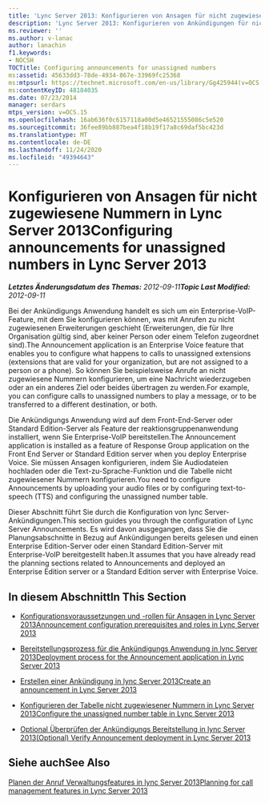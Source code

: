 ```yaml
---
title: 'Lync Server 2013: Konfigurieren von Ansagen für nicht zugewiesene Nummern'
description: 'Lync Server 2013: Konfigurieren von Ankündigungen für nicht zugewiesene Nummern.'
ms.reviewer: ''
ms.author: v-lanac
author: lanachin
f1.keywords:
- NOCSH
TOCTitle: Configuring announcements for unassigned numbers
ms:assetid: 45633dd3-78de-4934-867e-33969fc25368
ms:mtpsurl: https://technet.microsoft.com/en-us/library/Gg425944(v=OCS.15)
ms:contentKeyID: 48184035
ms.date: 07/23/2014
manager: serdars
mtps_version: v=OCS.15
ms.openlocfilehash: 16ab636f0c6157118a00d5e46521555086c5e520
ms.sourcegitcommit: 36fee89bb887bea4f18b19f17a8c69daf5bc423d
ms.translationtype: MT
ms.contentlocale: de-DE
ms.lasthandoff: 11/24/2020
ms.locfileid: "49394643"
---
```

# <a name="configuring-announcements-for-unassigned-numbers-in-lync-server-2013"></a><span data-ttu-id="f0abc-103">Konfigurieren von Ansagen für nicht zugewiesene Nummern in Lync Server 2013</span><span class="sxs-lookup"><span data-stu-id="f0abc-103">Configuring announcements for unassigned numbers in Lync Server 2013</span></span>

<div data-xmlns="http://www.w3.org/1999/xhtml">

<div class="topic" data-xmlns="http://www.w3.org/1999/xhtml" data-msxsl="urn:schemas-microsoft-com:xslt" data-cs="https://msdn.microsoft.com/">

<div data-asp="https://msdn2.microsoft.com/asp">



</div>

<div id="mainSection">

<div id="mainBody"><span data-ttu-id="f0abc-104">

<span> </span></span><span class="sxs-lookup"><span data-stu-id="f0abc-104">

<span> </span></span></span>

<span data-ttu-id="f0abc-105">_**Letztes Änderungsdatum des Themas:** 2012-09-11_</span><span class="sxs-lookup"><span data-stu-id="f0abc-105">_**Topic Last Modified:** 2012-09-11_</span></span>

<span data-ttu-id="f0abc-106">Bei der Ankündigungs Anwendung handelt es sich um ein Enterprise-VoIP-Feature, mit dem Sie konfigurieren können, was mit Anrufen zu nicht zugewiesenen Erweiterungen geschieht (Erweiterungen, die für Ihre Organisation gültig sind, aber keiner Person oder einem Telefon zugeordnet sind).</span><span class="sxs-lookup"><span data-stu-id="f0abc-106">The Announcement application is an Enterprise Voice feature that enables you to configure what happens to calls to unassigned extensions (extensions that are valid for your organization, but are not assigned to a person or a phone).</span></span> <span data-ttu-id="f0abc-107">So können Sie beispielsweise Anrufe an nicht zugewiesene Nummern konfigurieren, um eine Nachricht wiederzugeben oder an ein anderes Ziel oder beides übertragen zu werden.</span><span class="sxs-lookup"><span data-stu-id="f0abc-107">For example, you can configure calls to unassigned numbers to play a message, or to be transferred to a different destination, or both.</span></span>

<span data-ttu-id="f0abc-108">Die Ankündigungs Anwendung wird auf dem Front-End-Server oder Standard Edition-Server als Feature der reaktionsgruppenanwendung installiert, wenn Sie Enterprise-VoIP bereitstellen.</span><span class="sxs-lookup"><span data-stu-id="f0abc-108">The Announcement application is installed as a feature of Response Group application on the Front End Server or Standard Edition server when you deploy Enterprise Voice.</span></span> <span data-ttu-id="f0abc-109">Sie müssen Ansagen konfigurieren, indem Sie Audiodateien hochladen oder die Text-zu-Sprache-Funktion und die Tabelle nicht zugewiesener Nummern konfigurieren.</span><span class="sxs-lookup"><span data-stu-id="f0abc-109">You need to configure Announcements by uploading your audio files or by configuring text-to-speech (TTS) and configuring the unassigned number table.</span></span>

<span data-ttu-id="f0abc-110">Dieser Abschnitt führt Sie durch die Konfiguration von lync Server-Ankündigungen.</span><span class="sxs-lookup"><span data-stu-id="f0abc-110">This section guides you through the configuration of Lync Server Announcements.</span></span> <span data-ttu-id="f0abc-111">Es wird davon ausgegangen, dass Sie die Planungsabschnitte in Bezug auf Ankündigungen bereits gelesen und einen Enterprise Edition-Server oder einen Standard Edition-Server mit Enterprise-VoIP bereitgestellt haben.</span><span class="sxs-lookup"><span data-stu-id="f0abc-111">It assumes that you have already read the planning sections related to Announcements and deployed an Enterprise Edition server or a Standard Edition server with Enterprise Voice.</span></span>

<div>

## <a name="in-this-section"></a><span data-ttu-id="f0abc-112">In diesem Abschnitt</span><span class="sxs-lookup"><span data-stu-id="f0abc-112">In This Section</span></span>

  - [<span data-ttu-id="f0abc-113">Konfigurationsvoraussetzungen und -rollen für Ansagen in Lync Server 2013</span><span class="sxs-lookup"><span data-stu-id="f0abc-113">Announcement configuration prerequisites and roles in Lync Server 2013</span></span>](lync-server-2013-announcement-configuration-prerequisites-and-roles.md)

  - [<span data-ttu-id="f0abc-114">Bereitstellungsprozess für die Ankündigungs Anwendung in lync Server 2013</span><span class="sxs-lookup"><span data-stu-id="f0abc-114">Deployment process for the Announcement application in Lync Server 2013</span></span>](lync-server-2013-deployment-process-for-the-announcement-application.md)

  - [<span data-ttu-id="f0abc-115">Erstellen einer Ankündigung in lync Server 2013</span><span class="sxs-lookup"><span data-stu-id="f0abc-115">Create an announcement in Lync Server 2013</span></span>](lync-server-2013-create-an-announcement.md)

  - [<span data-ttu-id="f0abc-116">Konfigurieren der Tabelle nicht zugewiesener Nummern in Lync Server 2013</span><span class="sxs-lookup"><span data-stu-id="f0abc-116">Configure the unassigned number table in Lync Server 2013</span></span>](lync-server-2013-configure-the-unassigned-number-table.md)

  - [<span data-ttu-id="f0abc-117">Optional Überprüfen der Ankündigungs Bereitstellung in lync Server 2013</span><span class="sxs-lookup"><span data-stu-id="f0abc-117">(Optional) Verify Announcement deployment in Lync Server 2013</span></span>](lync-server-2013-optional-verify-announcement-deployment.md)

</div>

<div>

## <a name="see-also"></a><span data-ttu-id="f0abc-118">Siehe auch</span><span class="sxs-lookup"><span data-stu-id="f0abc-118">See Also</span></span>


[<span data-ttu-id="f0abc-119">Planen der Anruf Verwaltungsfeatures in lync Server 2013</span><span class="sxs-lookup"><span data-stu-id="f0abc-119">Planning for call management features in Lync Server 2013</span></span>](lync-server-2013-planning-for-call-management-features.md)  
  

<span data-ttu-id="f0abc-120"></div>

</div>

<span> </span>

</div>

</div>

</span><span class="sxs-lookup"><span data-stu-id="f0abc-120"></div>

</div>

<span> </span>

</div>

</div>

</span></span></div>

